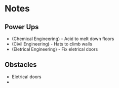 # Notes

## Power Ups
- (Chemical Engineering) - Acid to melt down floors
- (Civil Engineering) - Hats to climb walls
- (Eletrical Engineering) - Fix eletrical doors

## Obstacles
- Eletrical doors
- 